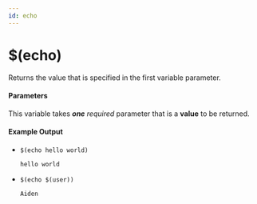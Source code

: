 ```yaml
---
id: echo
---
```


# $(echo)

Returns the value that is specified in the first variable parameter.

#### Parameters

This variable takes ***one*** *required* parameter that is a **value** to be returned.

#### Example Output

* `$(echo hello world)`

    ```
    hello world
    ```

* `$(echo $(user))`

    ```
    Aiden
    ```
